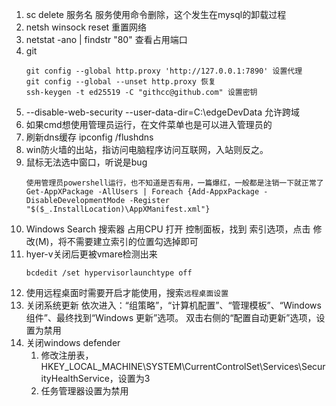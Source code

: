 1. sc delete 服务名 服务使用命令删除，这个发生在mysql的卸载过程
2. netsh winsock reset 重置网络
3. netstat -ano | findstr "80" 查看占用端口
4. git
    ```
    git config --global http.proxy 'http://127.0.0.1:7890' 设置代理
    git config --global --unset http.proxy 恢复
    ssh-keygen -t ed25519 -C "githcc@github.com" 设置密钥
    ```
5. --disable-web-security --user-data-dir=C:\edgeDevData 允许跨域
6. 如果cmd想使用管理员运行，在文件菜单也是可以进入管理员的
7. 刷新dns缓存 ipconfig /flushdns
8. win防火墙的出站，指访问电脑程序访问互联网，入站则反之。
9. 鼠标无法选中窗口，听说是bug
   ```
   使用管理员powershell运行，也不知道是否有用，一篇爆红，一般都是注销一下就正常了
   Get-AppXPackage -AllUsers | Foreach {Add-AppxPackage -DisableDevelopmentMode -Register "$($_.InstallLocation)\AppXManifest.xml"}
   ```
10. Windows Search 搜索器 占用CPU
    打开 控制面板，找到 索引选项，点击 修改(M)，将不需要建立索引的位置勾选掉即可
11. hyer-v关闭后更被vmare检测出来
    ```
    bcdedit /set hypervisorlaunchtype off  
    ```
12. 使用远程桌面时需要开启才能使用，搜索`远程桌面设置`
13. 关闭系统更新
    依次进入：“组策略”，“计算机配置”、“管理模板”、“Windows 组件”、最终找到“Windows 更新”选项。
双击右侧的“配置自动更新”选项，设置为禁用
14. 关闭windows defender
    1. 修改注册表，HKEY_LOCAL_MACHINE\SYSTEM\CurrentControlSet\Services\SecurityHealthService，设置为3
    2. 任务管理器设置为禁用